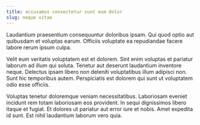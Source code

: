```yaml
---
title: accusamus consectetur sunt eum dolor
slug: neque vitae
---
```


Laudantium praesentium consequuntur doloribus ipsam. Qui quod optio aut quibusdam et voluptas earum. Officiis voluptate ea repudiandae facere labore rerum ipsum culpa.

Velit eum veritatis voluptatem est et dolorem. Sint enim voluptas et pariatur laborum ad illum qui soluta. Tenetur aut deserunt laudantium inventore neque. Delectus ipsam libero non deleniti voluptatibus illum adipisci non. Sunt hic temporibus autem. Perspiciatis est dolorem qui sunt ut voluptatem odio esse officiis.

Voluptas tenetur doloremque veniam necessitatibus. Laboriosam eveniet incidunt rem totam laboriosam eos provident. In sequi dignissimos libero itaque et fugiat. Et dolores ut pariatur aut error iure et nobis. Amet expedita id sunt. Est nihil laudantium laborum vero quia.

